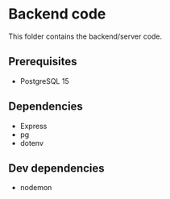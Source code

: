 # Backend code

This folder contains the backend/server code.

## Prerequisites
- PostgreSQL 15

## Dependencies
- Express
- pg
- dotenv

## Dev dependencies
- nodemon
